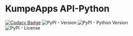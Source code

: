 # KumpeApps API-Python
 
[![Codacy Badge](https://app.codacy.com/project/badge/Grade/2d546c75ca0d417890e4651c499831c4)](https://app.codacy.com/gh/kumpeapps/KumpeApps-API-Python/dashboard?utm_source=gh&utm_medium=referral&utm_content=&utm_campaign=Badge_grade)
![PyPI - Version](https://img.shields.io/pypi/v/kumpeapi) ![PyPI - Python Version](https://img.shields.io/pypi/pyversions/kumpeapi)
![PyPI - License](https://img.shields.io/pypi/l/kumpeapi)